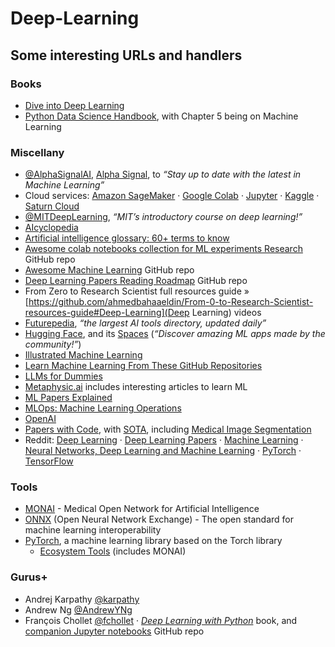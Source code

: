 # Deep-Learning

## Some interesting URLs and handlers

### Books

- [Dive into Deep Learning](https://d2l.ai/)
- [Python Data Science Handbook](https://jakevdp.github.io/PythonDataScienceHandbook/), with Chapter 5 being on Machine Learning

### Miscellany

- [@AlphaSignalAI](https://twitter.com/AlphaSignalAI), [Alpha Signal](https://alphasignal.ai/), to _“Stay up to date with the latest in Machine Learning”_
- Cloud services: [Amazon SageMaker](https://aws.amazon.com/sagemaker/) · [Google Colab](https://colab.research.google.com/) · [Jupyter](https://jupyter.org/) · [Kaggle](https://www.kaggle.com/) · [Saturn Cloud](https://saturncloud.io/)
- [@MITDeepLearning](https://twitter.com/MITDeepLearning), _“MIT’s introductory course on deep learning!”_
- [AIcyclopedia](https://www.aicyclopedia.com/)
- [Artificial intelligence glossary: 60+ terms to know](https://www.techtarget.com/whatis/feature/Artificial-intelligence-glossary-60-terms-to-know)
- [Awesome colab notebooks collection for ML experiments Research](https://github.com/amrzv/awesome-colab-notebooks) GitHub repo
- [Awesome Machine Learning](https://github.com/josephmisiti/awesome-machine-learning) GitHub repo
- [Deep Learning Papers Reading Roadmap](https://github.com/floodsung/Deep-Learning-Papers-Reading-Roadmap) GitHub repo
- From Zero to Research Scientist full resources guide » [https://github.com/ahmedbahaaeldin/From-0-to-Research-Scientist-resources-guide#Deep-Learning](Deep Learning) videos
- [Futurepedia](https://www.futurepedia.io/), _“the largest AI tools directory, updated daily”_
- [Hugging Face](https://huggingface.co), and its [Spaces](https://huggingface.co/spaces) (_“Discover amazing ML apps made by the community!”_)
- [Illustrated Machine Learning](https://illustrated-machine-learning.github.io/)
- [Learn Machine Learning From These GitHub Repositories](https://www.kdnuggets.com/2023/01/learn-machine-learning-github-repositories.html)
- [LLMs for Dummies](https://www.digitalnative.tech/p/llms-for-dummies)
- [Metaphysic.ai](https://metaphysic.ai/) includes interesting articles to learn ML
- [ML Papers Explained](https://github.com/dair-ai/ML-Papers-Explained)
- [MLOps: Machine Learning Operations](https://ml-ops.org/)
- [OpenAI](https://openai.com/api)
- [Papers with Code](https://paperswithcode.com/), with [SOTA](https://paperswithcode.com/sota), including [Medical Image Segmentation](https://paperswithcode.com/task/medical-image-segmentation)
- Reddit: [Deep Learning](https://www.reddit.com/r/deeplearning/) · [Deep Learning Papers](https://www.reddit.com/r/DeepLearningPapers/) · [Machine Learning](https://www.reddit.com/r/MachineLearning/) · [Neural Networks, Deep Learning and Machine Learning](https://www.reddit.com/r/neuralnetworks/) · [PyTorch](https://www.reddit.com/r/pytorch/) · [TensorFlow](https://www.reddit.com/r/tensorflow/)

### Tools

- [MONAI](https://monai.io/) - Medical Open Network for Artificial Intelligence
- [ONNX](https://onnx.ai/) (Open Neural Network Exchange) - The open standard for machine learning interoperability
- [PyTorch](https://pytorch.org/), a machine learning library based on the Torch library
  - [Ecosystem Tools](https://pytorch.org/ecosystem/) (includes MONAI)

### Gurus+

- Andrej Karpathy [@karpathy](https://twitter.com/karpathy)
- Andrew Ng [@AndrewYNg](https://twitter.com/AndrewYNg)
- François Chollet [@fchollet](https://twitter.com/fchollet) · [_Deep Learning with Python_](https://www.manning.com/books/deep-learning-with-python) book, and [companion Jupyter notebooks](https://github.com/fchollet/deep-learning-with-python-notebooks) GitHub repo

